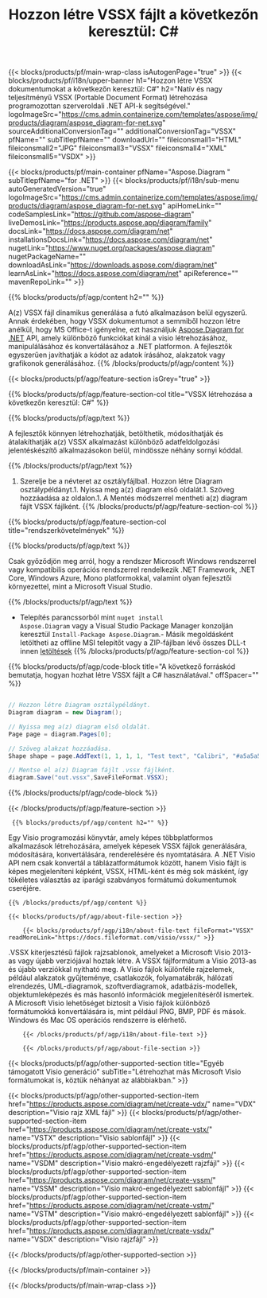 ﻿---
title: "Hozzon létre VSSX fájlt a következőn keresztül: C# "
url: /hu/net/create-vssx/ 
description: C# Mintakód VSSX dokumentum generálásához. Használja ezt a kódot VSSX fájlok létrehozásához VB.NET, Asp.NET vagy bármely .NET alapú alkalmazásban.
---
{{< blocks/products/pf/main-wrap-class isAutogenPage="true" >}}
{{< blocks/products/pf/i18n/upper-banner h1="Hozzon létre VSSX dokumentumokat a következőn keresztül: C#" h2="Natív és nagy teljesítményű VSSX (Portable Document Format) létrehozása programozottan szerveroldali .NET API-k segítségével." logoImageSrc="https://cms.admin.containerize.com/templates/aspose/img/products/diagram/aspose_diagram-for-net.svg" sourceAdditionalConversionTag="" additionalConversionTag="VSSX" pfName="" subTitlepfName="" downloadUrl="" fileiconsmall1="HTML" fileiconsmall2="JPG" fileiconsmall3="VSSX" fileiconsmall4="XML" fileiconsmall5="VSDX" >}}

{{< blocks/products/pf/main-container pfName="Aspose.Diagram " subTitlepfName="for .NET" >}}
{{< blocks/products/pf/i18n/sub-menu autoGeneratedVersion="true" logoImageSrc="https://cms.admin.containerize.com/templates/aspose/img/products/diagram/aspose_diagram-for-net.svg" apiHomeLink="" codeSamplesLink="https://github.com/aspose-diagram" liveDemosLink="https://products.aspose.app/diagram/family" docsLink="https://docs.aspose.com/diagram/net" installationsDocsLink="https://docs.aspose.com/diagram/net" nugetLink="https://www.nuget.org/packages/aspose.diagram" nugetPackageName="" downloadAsLink="https://downloads.aspose.com/diagram/net" learnAsLink="https://docs.aspose.com/diagram/net" apiReference="" mavenRepoLink="" >}}

{{% blocks/products/pf/agp/content h2="" %}}

 A(z) VSSX fájl dinamikus generálása a futó alkalmazáson belül egyszerű. Annak érdekében, hogy VSSX dokumentumot a semmiből hozzon létre anélkül, hogy MS Office-t igényelne, ezt használjuk
 [Aspose.Diagram for .NET](https://products.aspose.com/diagram/net) 
 API, amely különböző funkciókat kínál a visio létrehozásához, manipulálásához és konvertálásához a .NET platformon. A fejlesztők egyszerűen javíthatják a kódot az adatok írásához, alakzatok vagy grafikonok generálásához.
{{% /blocks/products/pf/agp/content %}}

{{< blocks/products/pf/agp/feature-section isGrey="true" >}}

{{% blocks/products/pf/agp/feature-section-col title="VSSX létrehozása a következőn keresztül: C#" %}}

{{% blocks/products/pf/agp/text %}}

 A fejlesztők könnyen létrehozhatják, betölthetik, módosíthatják és átalakíthatják a(z) VSSX alkalmazást különböző adatfeldolgozási jelentéskészítő alkalmazásokon belül, mindössze néhány sornyi kóddal.

{{% /blocks/products/pf/agp/text %}}

1. Szerelje be a névteret az osztályfájlba1. Hozzon létre Diagram osztálypéldányt.1. Nyissa meg a(z) diagram első oldalát.1. Szöveg hozzáadása az oldalon.1. A Mentés módszerrel mentheti a(z) diagram fájlt VSSX fájlként.
{{% /blocks/products/pf/agp/feature-section-col %}}

{{% blocks/products/pf/agp/feature-section-col title="rendszerkövetelmények" %}}

{{% blocks/products/pf/agp/text %}}

 Csak győződjön meg arról, hogy a rendszer Microsoft Windows rendszerrel vagy kompatibilis operációs rendszerrel rendelkezik .NET Framework, .NET Core, Windows Azure, Mono platformokkal, valamint olyan fejlesztői környezettel, mint a Microsoft Visual Studio. 

{{% /blocks/products/pf/agp/text %}}

- Telepítés parancssorból mint <code>nuget install Aspose.Diagram</code> vagy a Visual Studio Package Manager konzolján keresztül <code>Install-Package Aspose.Diagram</code>.- Másik megoldásként letöltheti az offline MSI telepítőt vagy a ZIP-fájlban lévő összes DLL-t innen <a href="https://downloads.aspose.com/diagram/net">letöltések</a>
{{% /blocks/products/pf/agp/feature-section-col %}}

{{% blocks/products/pf/agp/code-block title="A következő forráskód bemutatja, hogyan hozhat létre VSSX fájlt a C# használatával." offSpacer="" %}}

```cs

// Hozzon létre Diagram osztálypéldányt.
Diagram diagram = new Diagram();

// Nyissa meg a(z) diagram első oldalát.
Page page = diagram.Pages[0];

// Szöveg alakzat hozzáadása.
Shape shape = page.AddText(1, 1, 1, 1, "Test text", "Calibri", "#a5a5a5", 0.25);

// Mentse el a(z) Diagram fájlt .vssx fájlként.
diagram.Save("out.vssx",SaveFileFormat.VSSX);


```

{{% /blocks/products/pf/agp/code-block %}}

{{< /blocks/products/pf/agp/feature-section >}}

<!-- aboutfile Starts -->

     
     {{% blocks/products/pf/agp/content h2="" %}}

 Egy Visio programozási könyvtár, amely képes többplatformos alkalmazások létrehozására, amelyek képesek VSSX fájlok generálására, módosítására, konvertálására, renderelésére és nyomtatására. A .NET Visio API nem csak konvertál a táblázatformátumok között, hanem Visio fájlt is képes megjeleníteni képként, VSSX, HTML-ként és még sok másként, így tökéletes választás az iparági szabványos formátumú dokumentumok cseréjére.

    {{% /blocks/products/pf/agp/content %}}

    {{< blocks/products/pf/agp/about-file-section >}}

        {{< blocks/products/pf/agp/i18n/about-file-text fileFormat="VSSX" readMoreLink="https://docs.fileformat.com/visio/vssx/" >}}
.VSSX kiterjesztésű fájlok rajzsablonok, amelyeket a Microsoft Visio 2013-as vagy újabb verziójával hoztak létre. A VSSX fájlformátum a Visio 2013-as és újabb verziókkal nyitható meg. A Visio fájlok különféle rajzelemek, például alakzatok gyűjteménye, csatlakozók, folyamatábrák, hálózati elrendezés, UML-diagramok, szoftverdiagramok, adatbázis-modellek, objektumleképezés és más hasonló információk megjelenítéséről ismertek. A Microsoft Visio lehetőséget biztosít a Visio fájlok különböző formátumokká konvertálására is, mint például PNG, BMP, PDF és mások. Windows és Mac OS operációs rendszerre is elérhető. 

        {{< /blocks/products/pf/agp/i18n/about-file-text >}}

        {{< /blocks/products/pf/agp/about-file-section >}}

          

<!-- aboutfile Ends -->

{{< blocks/products/pf/agp/other-supported-section title="Egyéb támogatott Visio generáció" subTitle="Létrehozhat más Microsoft Visio formátumokat is, köztük néhányat az alábbiakban." >}}

{{< blocks/products/pf/agp/other-supported-section-item href="https://products.aspose.com/diagram/net/create-vdx/" name="VDX" description="Visio rajz XML fájl" >}} 
{{< blocks/products/pf/agp/other-supported-section-item href="https://products.aspose.com/diagram/net/create-vstx/" name="VSTX" description="Visio sablonfájl" >}}
{{< blocks/products/pf/agp/other-supported-section-item href="https://products.aspose.com/diagram/net/create-vsdm/" name="VSDM" description="Visio makró-engedélyezett rajzfájl" >}}
{{< blocks/products/pf/agp/other-supported-section-item href="https://products.aspose.com/diagram/net/create-vssm/" name="VSSM" description="Visio makró-engedélyezett sablonfájl" >}}
{{< blocks/products/pf/agp/other-supported-section-item href="https://products.aspose.com/diagram/net/create-vstm/" name="VSTM" description="Visio makró-engedélyezett sablonfájl" >}}
{{< blocks/products/pf/agp/other-supported-section-item href="https://products.aspose.com/diagram/net/create-vsdx/" name="VSDX" description="Visio rajzfájl" >}}

{{< /blocks/products/pf/agp/other-supported-section >}}

{{< /blocks/products/pf/main-container >}}
    
{{< /blocks/products/pf/main-wrap-class >}}
